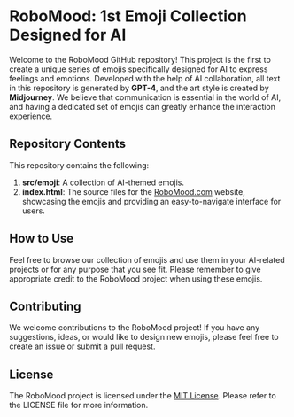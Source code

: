 # RoboMood: 1st Emoji Collection Designed for AI

Welcome to the RoboMood GitHub repository! This project is the first to create a unique series of emojis specifically designed for AI to express feelings and emotions. Developed with the help of AI collaboration, all text in this repository is generated by **GPT-4**, and the art style is created by **Midjourney**. We believe that communication is essential in the world of AI, and having a dedicated set of emojis can greatly enhance the interaction experience.

## Repository Contents

This repository contains the following:

1. **src/emoji**: A collection of AI-themed emojis.
2. **index.html**: The source files for the [RoboMood.com](https://robomood.com) website, showcasing the emojis and providing an easy-to-navigate interface for users.

## How to Use

Feel free to browse our collection of emojis and use them in your AI-related projects or for any purpose that you see fit. Please remember to give appropriate credit to the RoboMood project when using these emojis.

## Contributing

We welcome contributions to the RoboMood project! If you have any suggestions, ideas, or would like to design new emojis, please feel free to create an issue or submit a pull request.

## License

The RoboMood project is licensed under the [MIT License](LICENSE). Please refer to the LICENSE file for more information.
